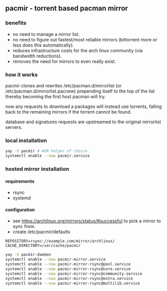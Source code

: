 ## pacmir - torrent based pacman mirror

### benefits
- no need to manage a mirror list.
- no need to figure out fastest/most reliable mirrors (bittorrent more or less does this automatically).
- reduces infrastructure costs for the arch linux community (via bandwidth reductions).
- removes the need for mirrors to even really exist.

### how it works
pacmir clones and rewrites /etc/pacman.d/mirrorlist (or /etc/pacman.d/mirrorlist.pacnew) prepending itself to the top of the list
thereby becoming the first host pacman will try.

now any requests to download a packages will instead use torrents, falling back to the remaining
mirrors if the torrent cannot be found.

database and signatures requests are upstreamed to the original mirrorlist servers.

### local installation
```bash
yay -S pacmir # AUR helper of choice.
systemctl enable --now pacmir.service
```

### hosted mirror installation
#### requirements
- rsync
- systemd

#### configuration
- see https://archlinux.org/mirrors/status/#successful to pick a mirror to sync from.
- create /etc/pacmir/defaults
```environment
REPOSITORY=rsync://example.com/mirror/archlinux/
CACHE_DIRECTORY=/var/cache/pacmir
```

```bash
yay -S pacmir-daemon
systemctl enable --now pacmir-mirror.service
systemctl enable --now pacmir-mirror-rsync@pool.service
systemctl enable --now pacmir-mirror-rsync@core.service
systemctl enable --now pacmir-mirror-rsync@community.service
systemctl enable --now pacmir-mirror-rsync@extra.service
systemctl enable --now pacmir-mirror-rsync@multilib.service
```
